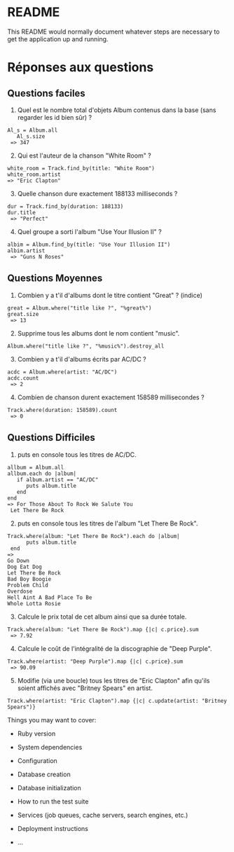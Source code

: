 # README

This README would normally document whatever steps are necessary to get the
application up and running.

Réponses aux questions
========

## Questions faciles

   1. Quel est le nombre total d'objets Album contenus dans la base (sans regarder les id bien sûr) ?
   
```
Al_s = Album.all
   Al_s.size
 => 347 
 ```

   2. Qui est l'auteur de la chanson "White Room" ?

 ``` 
white_room = Track.find_by(title: "White Room")
white_room.artist
 => "Eric Clapton" 
```
   3. Quelle chanson dure exactement 188133 milliseconds ?
   
``` 
dur = Track.find_by(duration: 188133)
dur.title
 => "Perfect" 
 ```

   4. Quel groupe a sorti l'album "Use Your Illusion II" ?
   
``` 
albim = Album.find_by(title: "Use Your Illusion II")
albim.artist
 => "Guns N Roses"
 ```
 ## Questions Moyennes


   1. Combien y a t'il d'albums dont le titre contient "Great" ? (indice)

```
great = Album.where("title like ?", "%great%")
great.size
 => 13
 ```

   2. Supprime tous les albums dont le nom contient "music".

```
Album.where("title like ?", "%music%").destroy_all
```

3. Combien y a t'il d'albums écrits par AC/DC ?

```
acdc = Album.where(artist: "AC/DC")
acdc.count
 => 2
 ```

4. Combien de chanson durent exactement 158589 millisecondes ?

```
Track.where(duration: 158589).count
 => 0
 ```

## Questions Difficiles


   1. puts en console tous les titres de AC/DC.
   
```
allbum = Album.all
allbum.each do |album|
   if album.artist == "AC/DC"
      puts album.title
   end
end
=> For Those About To Rock We Salute You
 Let There Be Rock
 ```

2. puts en console tous les titres de l'album "Let There Be Rock".

```
Track.where(album: "Let There Be Rock").each do |album|
      puts album.title
 end
=>
Go Down
Dog Eat Dog
Let There Be Rock
Bad Boy Boogie
Problem Child
Overdose
Hell Aint A Bad Place To Be
Whole Lotta Rosie
```

3. Calcule le prix total de cet album ainsi que sa durée totale.

``` 
Track.where(album: "Let There Be Rock").map {|c| c.price}.sum
 => 7.92
 ```

4. Calcule le coût de l'intégralité de la discographie de "Deep Purple".

```
Track.where(artist: "Deep Purple").map {|c| c.price}.sum
 => 90.09
 ```

5. Modifie (via une boucle) tous les titres de "Eric Clapton" afin qu'ils soient affichés avec "Britney Spears" en artist.
```
Track.where(artist: "Eric Clapton").map {|c| c.update(artist: "Britney Spears")}
```





Things you may want to cover:

* Ruby version

* System dependencies

* Configuration

* Database creation

* Database initialization

* How to run the test suite

* Services (job queues, cache servers, search engines, etc.)

* Deployment instructions

* ...


